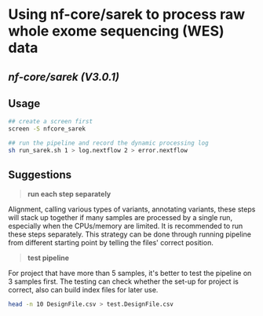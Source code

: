 # Using nf-core/sarek to process raw whole exome sequencing (WES) data
## _nf-core/sarek (V3.0.1)_
## Usage

```sh
## create a screen first
screen -S nfcore_sarek

## run the pipeline and record the dynamic processing log
sh run_sarek.sh 1 > log.nextflow 2 > error.nextflow
```

## Suggestions

> **run each step separately**

Alignment, calling various types of variants, annotating variants, these steps will stack up together if many samples are processed by a single run, especially when the CPUs/memory are limited.
It is recommended to run these steps separately. This strategy can be done through running pipeline from different starting point by telling the files' correct position.


> **test pipeline**

For project that have more than 5 samples, it's better to test the pipeline on 3 samples first. The testing can check whether the set-up for project is correct, also can build index files for later use.
```bash
head -n 10 DesignFile.csv > test.DesignFile.csv
```

